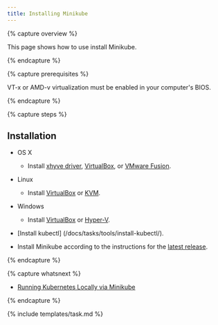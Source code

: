 ```yaml
---
title: Installing Minikube
---
```


{% capture overview %}

This page shows how to use install Minikube.

{% endcapture %}

{% capture prerequisites %}

VT-x or AMD-v virtualization must be enabled in your computer's BIOS.

{% endcapture %}

{% capture steps %}

## Installation

* OS X
    * Install
    [xhyve driver](https://github.com/kubernetes/minikube/blob/master/DRIVERS.md#xhyve-driver),
    [VirtualBox](https://www.virtualbox.org/wiki/Downloads), or
    [VMware Fusion](https://www.vmware.com/products/fusion).

* Linux
    * Install
    [VirtualBox](https://www.virtualbox.org/wiki/Downloads) or
    [KVM](http://www.linux-kvm.org/).

* Windows
    * Install
    [VirtualBox](https://www.virtualbox.org/wiki/Downloads) or
    [Hyper-V](https://msdn.microsoft.com/en-us/virtualization/hyperv_on_windows/quick_start/walkthrough_install).

* [Install kubectl] (/docs/tasks/tools/install-kubectl/).

* Install Minikube according to the instructions for the
[latest release](https://github.com/kubernetes/minikube/releases).

{% endcapture %}

{% capture whatsnext %}

* [Running Kubernetes Locally via Minikube](/docs/getting-started-guides/minikube/)

{% endcapture %}

{% include templates/task.md %}
